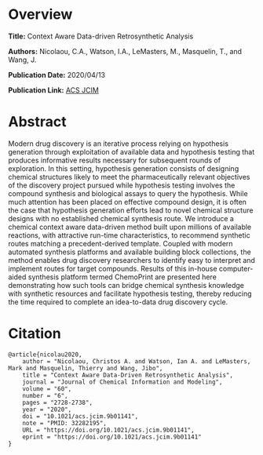 # Overview
**Title:**
Context Aware Data-driven Retrosynthetic Analysis

**Authors:**
Nicolaou, C.A., Watson, I.A., LeMasters, M., Masquelin, T., and Wang, J.

**Publication Date:**
2020/04/13

**Publication Link:**
[ACS JCIM](https://pubs.acs.org/doi/10.1021/acs.jcim.9b01141)


# Abstract
Modern drug discovery is an iterative process relying on hypothesis generation through exploitation of available data and hypothesis testing that produces informative results necessary for subsequent rounds of exploration. 
In this setting, hypothesis generation consists of designing chemical structures likely to meet the pharmaceutically relevant objectives of the discovery project pursued while hypothesis testing involves the compound synthesis and biological assays to query the hypothesis. 
While much attention has been placed on effective compound design, it is often the case that hypothesis generation efforts lead to novel chemical structure designs with no established chemical synthesis route. 
We introduce a chemical context aware data-driven method built upon millions of available reactions, with attractive run-time characteristics, to recommend synthetic routes matching a precedent-derived template. Coupled with modern automated synthesis platforms and available building block collections, the method enables drug discovery researchers to identify easy to interpret and implement routes for target compounds. Results of this in-house computer-aided synthesis platform termed ChemoPrint are presented here demonstrating how such tools can bridge chemical synthesis knowledge with synthetic resources and facilitate hypothesis testing, thereby reducing the time required to complete an idea-to-data drug discovery cycle.


# Citation
```
@article{nicolau2020,
    author = "Nicolaou, Christos A. and Watson, Ian A. and LeMasters, Mark and Masquelin, Thierry and Wang, Jibo",
    title = "Context Aware Data-Driven Retrosynthetic Analysis",
    journal = "Journal of Chemical Information and Modeling",
    volume = "60",
    number = "6",
    pages = "2728-2738",
    year = "2020",
    doi = "10.1021/acs.jcim.9b01141",
    note = "PMID: 32282195",
    URL = "https://doi.org/10.1021/acs.jcim.9b01141",
    eprint = "https://doi.org/10.1021/acs.jcim.9b01141"
}
```
